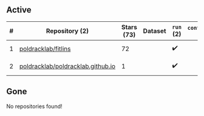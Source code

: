 ## Active
| # | Repository (2) | Stars (73) | Dataset | `run` (2) | `containers-run` | Last Modified |
| --- | --- | --- | --- | --- | --- | --- |
| 1 | [poldracklab/fitlins](https://github.com/poldracklab/fitlins) | 72 |  | :heavy_check_mark: |  | 2024-04-11 22:18:46+00:00 |
| 2 | [poldracklab/poldracklab.github.io](https://github.com/poldracklab/poldracklab.github.io) | 1 |  | :heavy_check_mark: |  | 2024-06-12 20:01:55+00:00 |

## Gone
No repositories found!
